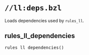 <!-- Generated with Stardoc: http://skydoc.bazel.build -->

# `//ll:deps.bzl`

Loads dependencies used by `rules_ll`.


<a id="#rules_ll_dependencies"></a>

## rules_ll_dependencies

<pre>
rules_ll_dependencies()
</pre>
